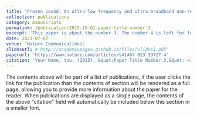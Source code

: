```yaml
---
title: "Frozen sound: An ultra-low frequency and ultra-broadband non-reciprocal acoustic absorber"
collection: publications
category: manuscripts
permalink: /publication/2015-10-01-paper-title-number-3
excerpt: 'This paper is about the number 3. The number 4 is left for future work.'
date: 2023-07-07
venue: 'Nature Communications'
slidesurl: #'http://academicpages.github.io/files/slides3.pdf'
paperurl: 'https://www.nature.com/articles/s41467-023-39727-4'
citation: 'Your Name, You. (2015). &quot;Paper Title Number 3.&quot; <i>Journal 1</i>. 1(3).'
---
```


The contents above will be part of a list of publications, if the user clicks the link for the publication than the contents of section will be rendered as a full page, allowing you to provide more information about the paper for the reader. When publications are displayed as a single page, the contents of the above "citation" field will automatically be included below this section in a smaller font.
